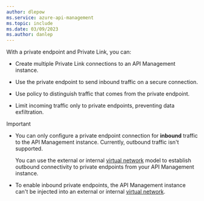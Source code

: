 ```yaml
---
author: dlepow
ms.service: azure-api-management
ms.topic: include
ms.date: 03/09/2023
ms.author: danlep
---
```


With a private endpoint and Private Link, you can:

- Create multiple Private Link connections to an API Management instance. 

- Use the private endpoint to send inbound traffic on a secure connection. 

- Use policy to distinguish traffic that comes from the private endpoint. 

- Limit incoming traffic only to private endpoints, preventing data exfiltration.

> [!IMPORTANT]
> * You can only configure a private endpoint connection for **inbound** traffic to the API Management instance. Currently, outbound traffic isn't supported. 
> 
>   You can use the external or internal [virtual network](/azure/api-management/virtual-network-concepts) model to establish outbound connectivity to private endpoints from your API Management instance.
> * To enable inbound private endpoints, the API Management instance can't be injected into an external or internal [virtual network](../articles/api-management/virtual-network-concepts.md).  
